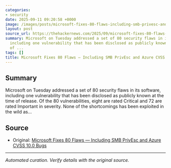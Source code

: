 ```yaml
---
categories:
- security
date: 2025-09-11 09:20:58 +0000
image: /images/posts/microsoft-fixes-80-flaws-including-smb-privesc-and-azure-cvs-1781c559.jpg
layout: post
source_url: https://thehackernews.com/2025/09/microsoft-fixes-80-flaws-including-smb.html
summary: Microsoft on Tuesday addressed a set of 80 security flaws in its software,
  including one vulnerability that has been disclosed as publicly known at the time
  of ...
tags: []
title: Microsoft Fixes 80 Flaws — Including SMB PrivEsc and Azure CVSS 10.0 Bugs
---
```


## Summary

Microsoft on Tuesday addressed a set of 80 security flaws in its software, including one vulnerability that has been disclosed as publicly known at the time of release. Of the 80 vulnerabilities, eight are rated Critical and 72 are rated Important in severity. None of the shortcomings has been exploited in the wild as...

## Source

- Original: [Microsoft Fixes 80 Flaws — Including SMB PrivEsc and Azure CVSS 10.0 Bugs](https://thehackernews.com/2025/09/microsoft-fixes-80-flaws-including-smb.html)


---

*Automated curation. Verify details with the original source.*